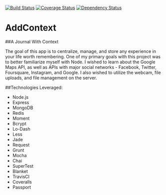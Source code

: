 [![Build Status](https://travis-ci.org/adamthede/addcontxt-local-test2.svg?branch=master)](https://travis-ci.org/adamthede/addcontxt-local-test2)
[![Coverage Status](https://coveralls.io/repos/adamthede/addcontxt-local-test2/badge.png)](https://coveralls.io/r/adamthede/addcontxt-local-test2)
[![Dependency Status](https://gemnasium.com/adamthede/addcontxt-local-test2.svg)](https://gemnasium.com/adamthede/addcontxt-local-test2)

AddContext
========================================
##A Journal With Context

The goal of this app is to centralize, manage, and store any experience in your life worth remembering.
One of my primary goals with this project was to better familiarize myself with Node.  I wished to learn about the Google Maps API, as well as APIs with major social networks - Facebook, Twitter, Foursquare, Instagram, and Google.  I also wished to utilize the webcam, file uploads, and file management on the server.

##Technologies Leveraged:

- Node.js
- Express
- MongoDB
- Redis
- Moment
- Bcrypt
- Lo-Dash
- Less
- Jade
- Request
- Grunt
- Mocha
- Chai
- SuperTest
- Blanket
- TravisCI
- Coveralls
- Passport
